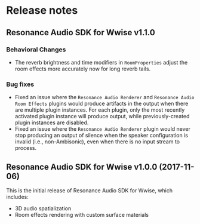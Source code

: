 # Release notes

## Resonance Audio SDK for Wwise v1.1.0

### Behavioral Changes
* The reverb brightness and time modifiers in `RoomProperties` adjust the room effects more accurately now for long reverb tails.

### Bug fixes
* Fixed an issue where the `Resonance Audio Renderer` and `Resonance Audio Room Effects` plugins would produce artifacts in the output when there are multiple plugin instances. For each plugin, only the most recently activated plugin instance will produce output, while previously-created plugin instances are disabled.
* Fixed an issue where the `Resonance Audio Renderer` plugin would never stop producing an output of silence when the speaker configuration is invalid (i.e., non-Ambisonic), even when there is no input stream to process.

## Resonance Audio SDK for Wwise v1.0.0 (2017-11-06)

This is the initial release of Resonance Audio SDK for Wwise, which includes:
* 3D audio spatialization
* Room effects rendering with custom surface materials
